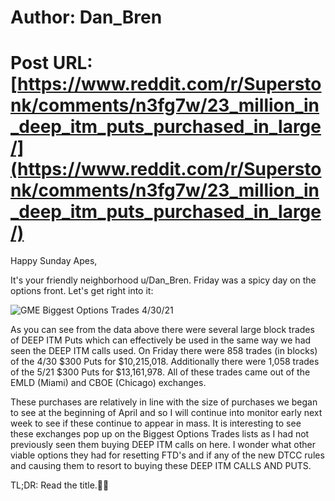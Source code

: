 # Author: Dan_Bren
# Post URL: [https://www.reddit.com/r/Superstonk/comments/n3fg7w/23_million_in_deep_itm_puts_purchased_in_large/](https://www.reddit.com/r/Superstonk/comments/n3fg7w/23_million_in_deep_itm_puts_purchased_in_large/)


Happy Sunday Apes,

It's your friendly neighborhood u/Dan_Bren. Friday was a spicy day on the options front. Let's get right into it:

![GME Biggest Options Trades 4\/30\/21](https://preview.redd.it/qezu2l14nrw61.png?width=1227&format=png&auto=webp&s=532d6e688d7028d2fd5d36a2c203370d74364a73)

As you can see from the data above there were several large block trades of DEEP ITM Puts which can effectively be used in the same way we had seen the DEEP ITM calls used. On Friday there were 858 trades (in blocks) of the 4/30 $300 Puts for $10,215,018. Additionally there were 1,058 trades of the 5/21 $300 Puts for $13,161,978. All of these trades came out of the EMLD (Miami) and CBOE (Chicago) exchanges.

These purchases are relatively in line with the size of purchases we began to see at the beginning of April and so I will continue into monitor early next week to see if these continue to appear in mass.  It is interesting to see these exchanges pop up on the Biggest Options Trades lists as I had not previously seen them buying DEEP ITM calls on here.  I wonder what other viable options they had for resetting FTD's and if any of the new DTCC rules and causing them to resort to buying these DEEP ITM CALLS AND PUTS.

TL;DR: Read the title.💎🙌